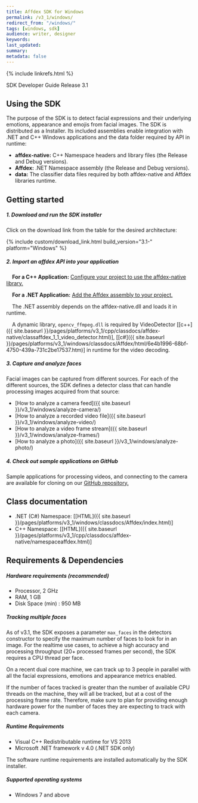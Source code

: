 ```yaml
---
title: Affdex SDK for Windows
permalink: /v3_1/windows/
redirect_from: "/windows/"
tags: [windows, sdk]
audience: writer, designer
keywords:
last_updated:
summary:
metadata: false
---
```

{% include linkrefs.html %}

SDK Developer Guide Release 3.1

## Using the SDK

The purpose of the SDK is to detect facial expressions and their underlying emotions, appearance and emojis from facial images. The SDK is distributed as a Installer. Its included assemblies enable integration with .NET and C++ Windows applications and the data folder required by API in runtime:

* **affdex-native:** C++ Namespace headers and library files (the Release and Debug versions).
* **Affdex:** .NET Namespace assembly (the Release and Debug versions).
* **data:** The classifier data files required by both affdex-native and Affdex libraries runtime.

## Getting started

##### 1. Download and run the SDK installer

Click on the download link from the table for the desired architecture:

{% include custom/download_link.html build_version="3.1-" platform="Windows" %}

##### 2. Import an affdex API into your application

&nbsp;&nbsp;&nbsp;&nbsp;**For a C++ Application:** [Configure your project to use the affdex-native library.](https://en.wikibooks.org/wiki/C%2B%2B_Programming/Compiler/Linker/Libraries/Configuring_Visual_Studio)

&nbsp;&nbsp;&nbsp;&nbsp;**For a .NET Application:** [Add the Affdex assembly to your project.](https://msdn.microsoft.com/en-us/library/wkze6zky.aspx)

&nbsp;&nbsp;&nbsp;&nbsp;The .NET assembly depends on the affdex-native.dll and loads it in runtime.

&nbsp;&nbsp;&nbsp;&nbsp;A dynamic library, ```opencv_ffmpeg.dll``` is required by VideoDetector [[c++]({{ site.baseurl }}/pages/platforms/v3_1/cpp/classdocs/affdex-native/classaffdex_1_1_video_detector.html)], [[c#]({{ site.baseurl }}/pages/platforms/v3_1/windows/classdocs/Affdex/html/6e4b1996-68bf-4750-439a-731c2be17537.htm)] in runtime for the video decoding.

##### 3. Capture and analyze faces

Facial images can be captured from different sources. For each of the different sources, the SDK defines a detector class that can handle processing images acquired from that source:

* [How to analyze a camera feed]({{ site.baseurl }}/v3_1/windows/analyze-camera/)
* [How to analyze a recorded video file]({{ site.baseurl }}/v3_1/windows/analyze-video/)
* [How to analyze a video frame stream]({{ site.baseurl }}/v3_1/windows/analyze-frames/)
* [How to analyze a photo]({{ site.baseurl }}/v3_1/windows/analyze-photo/)

##### 4. Check out sample applications on GitHub
Sample applications for processing videos, and connecting to the camera are available for cloning on our [GitHub repository.](http://github.com/Affectiva/cpp-sdk-samples)

## Class documentation
* .NET (C#) Namespace: [[HTML]({{ site.baseurl }}/pages/platforms/v3_1/windows/classdocs/Affdex/index.html)]
* C++ Namespace: [[HTML]({{ site.baseurl }}/pages/platforms/v3_1/cpp/classdocs/affdex-native/namespaceaffdex.html)]

## Requirements & Dependencies

##### Hardware requirements (recommended)

*	Processor, 2 GHz
*	RAM, 1 GB
*	Disk Space (min) : 950 MB

##### Tracking multiple faces
As of v3.1, the SDK exposes a parameter `max_faces` in the detectors constructor to specify the maximum number of faces to look for in an image. For the realtime use cases, to achieve a high accuracy and processing throughput (20+ processed frames per second), the SDK requires a CPU thread per face.

On a recent dual core machine, we can track up to 3 people in parallel with all the facial expressions, emotions and appearance metrics enabled.

If the number of faces tracked is greater than the number of available CPU threads on the machine, they will all be tracked, but at a cost of the processing frame rate. Therefore, make sure to plan for providing enough hardware power for the number of faces they are expecting to track with each camera.

##### Runtime Requirements

*	Visual C++ Redistributable runtime for VS 2013
*	Microsoft .NET framework v 4.0 (.NET SDK only)

The software runtime requirements are installed automatically by the SDK installer.

##### Supported operating systems

*	Windows 7 and above
